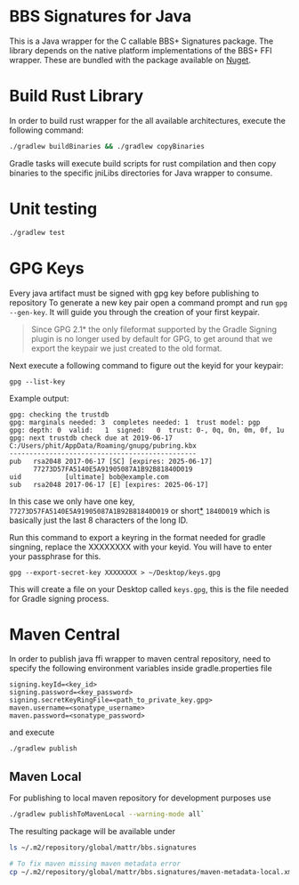# BBS Signatures for Java

This is a Java wrapper for the C callable BBS+ Signatures package. The library depends on the native platform implementations of the BBS+ FFI wrapper. These are bundled with the package available on [Nuget](https://www.nuget.org/packages/Hyperledger.Ursa.BbsSignatures/).

# Build Rust Library

In order to build rust wrapper for the all available architectures, execute the following command:

```bash
./gradlew buildBinaries && ./gradlew copyBinaries
```

Gradle tasks will execute build scripts for rust compilation and then copy binaries to the specific jniLibs directories for Java wrapper to consume.

# Unit testing

```bash
./gradlew test
```

# GPG Keys

Every java artifact must be signed with gpg key before publishing to repository
To generate a new key pair open a command prompt and run `gpg --gen-key`. It will guide you through the creation of your first keypair.

> Since GPG 2.1* the only fileformat supported by the Gradle Signing plugin is no longer used by default for GPG, to get around that we export the keypair we just created to the old format.

Next execute a following command to figure out the keyid for your keypair:

`gpg --list-key`

Example output:

```
gpg: checking the trustdb
gpg: marginals needed: 3  completes needed: 1  trust model: pgp
gpg: depth: 0  valid:   1  signed:   0  trust: 0-, 0q, 0n, 0m, 0f, 1u
gpg: next trustdb check due at 2019-06-17
C:/Users/phit/AppData/Roaming/gnupg/pubring.kbx
-----------------------------------------------
pub   rsa2048 2017-06-17 [SC] [expires: 2025-06-17]
      77273D57FA5140E5A91905087A1B92B81840D019
uid           [ultimate] bob@example.com
sub   rsa2048 2017-06-17 [E] [expires: 2025-06-17]
```

In this case we only have one key, `77273D57FA5140E5A91905087A1B92B81840D019` or short[*](https://security.stackexchange.com/questions/84280/short-openpgp-key-ids-are-insecure-how-to-configure-gnupg-to-use-long-key-ids-i/84281#84281) `1840D019` which is basically just the last 8 characters of the long ID.

Run this command to export a keyring in the format needed for gradle singning, replace the XXXXXXXX with your keyid. You will have to enter your passphrase for this.

`gpg --export-secret-key XXXXXXXX > ~/Desktop/keys.gpg`

This will create a file on your Desktop called `keys.gpg`, this is the file needed for Gradle signing process.

# Maven Central

In order to publish java ffi wrapper to maven central repository, need to specify the following environment variables inside gradle.properties file

```
signing.keyId=<key_id>
signing.password=<key_password>
signing.secretKeyRingFile=<path_to_private_key.gpg>
maven.username=<sonatype_username>
maven.password=<sonatype_password>
```

and execute 

```bash
./gradlew publish
```
## Maven Local

For publishing to local maven repository for development purposes use 

```bash
./gradlew publishToMavenLocal --warning-mode all`
```

The resulting package will be available under

```bash
ls ~/.m2/repository/global/mattr/bbs.signatures

# To fix maven missing maven metadata error
cp ~/.m2/repository/global/mattr/bbs.signatures/maven-metadata-local.xml ~/.m2/repository/global/mattr/bbs.signatures/maven-metadata.xml
```